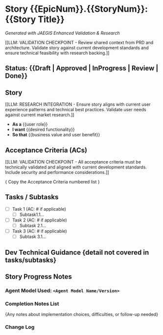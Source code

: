 # Story {{EpicNum}}.{{StoryNum}}: {{Story Title}}
*Generated with JAEGIS Enhanced Validation & Research*

[[LLM: VALIDATION CHECKPOINT - Review shared context from PRD and architecture. Validate story against current development standards and ensure technical feasibility with research backing.]]

## Status: {{Draft | Approved | InProgress | Review | Done}}

## Story

[[LLM: RESEARCH INTEGRATION - Ensure story aligns with current user experience patterns and technical best practices. Validate user needs against current market research.]]

- **As a** {{user role}}
- **I want** {{desired functionality}}
- **So that** {{business value and user benefit}}

## Acceptance Criteria (ACs)

[[LLM: VALIDATION CHECKPOINT - All acceptance criteria must be technically validated and aligned with current development standards. Include security and performance considerations.]]

{ Copy the Acceptance Criteria numbered list }

## Tasks / Subtasks

- [ ] Task 1 (AC: # if applicable)
  - [ ] Subtask1.1...
- [ ] Task 2 (AC: # if applicable)
  - [ ] Subtask 2.1...
- [ ] Task 3 (AC: # if applicable)
  - [ ] Subtask 3.1...

## Dev Technical Guidance {detail not covered in tasks/subtasks}

## Story Progress Notes

### Agent Model Used: `<Agent Model Name/Version>`

### Completion Notes List

{Any notes about implementation choices, difficulties, or follow-up needed}

### Change Log
